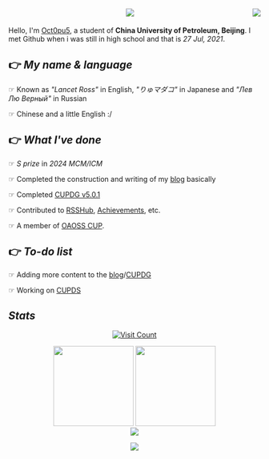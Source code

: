 <h1 align="center">
    <img src="https://readme-typing-svg.herokuapp.com/?font=Righteous&size=35&center=true&vCenter=true&width=600&height=70&duration=7000&lines=This+is+my+Black+Parade+🥈+🫲;" />
    <img align="right" src="https://github.githubassets.com/images/mona-whisper.gif" />
</h1>

Hello, I'm [Oct0pu5](https://Oct0pu5.cn/), a student of **China University of Petroleum, Beijing**. I met Github when i was still in high school and that is *27 Jul, 2021*.

## 👉 *My name & language*

☞ Known as *"Lancet Ross"* in English, *"りゅマダコ"* in Japanese and *"Лев Лю Верный"* in Russian

☞ Chinese and a little English :/

## 👉 *What I've done*

☞ *S prize* in *2024 MCM/ICM*

☞ Completed the construction and writing of my [blog](https://oct0pu5.cn/) basically

☞ Completed [CUPDG v5.0.1](https://github.com/Octopus058/China-University-of-Petroleum-Dining-Guide/releases/tag/v5.0.1)

☞ Contributed to [RSSHub](https://github.com/DIYgod/RSSHub), [Achievements](https://github.com/gomzyakov/achievements), etc.

☞ A member of [OAOSS CUP](https://github.com/OAOSS-CUP).

## 👉 *To-do list*

☞ Adding more content to the [blog](https://oct0pu5.cn/)/[CUPDG](https://github.com/Octopus058/China-University-of-Petroleum-Dining-Guide)

☞ Working on [CUPDS](https://github.com/OAOSS-CUP/China-University-of-Petroleum-Data-Site)

## *Stats*

<div align="center">
    
[![Visit Count](https://count.getloli.com/get/@octopus058?theme=rule34)](#)

<a>
  <img height=160 src="https://github-readme-stats.vercel.app/api?username=octopus058&count*private=true&theme=swift&show*icons=true" />
</a>
<a>
  <img height=160 src="https://github-readme-stats.vercel.app/api/top-langs/?username=octopus058&layout=compact&card*width=400" />
</a><br/>

<img src="https://github-profile-trophy.vercel.app/?username=octopus058&theme=buefy&row=1&column=6" />

<img src="https://github-readme-streak-stats.herokuapp.com/?user=octopus058"></img>

</div>
